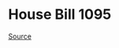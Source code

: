 # House Bill 1095

[Source](http://lawfilesext.leg.wa.gov/biennium/2023-24/Pdf/Bills/House%20Bills/1095.pdf)